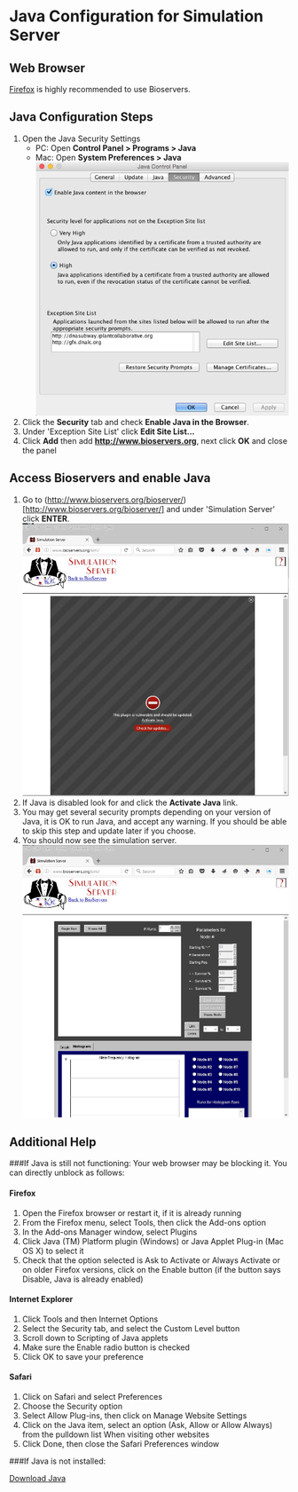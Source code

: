 # Java Configuration for Simulation Server


## Web Browser

[Firefox]() is highly recommended to use Bioservers. 

## Java Configuration Steps

1. Open the Java Security Settings
    - PC: Open **Control Panel > Programs > Java**
    - Mac: Open **System Preferences > Java**
<br>![](./1.png) 
2. Click the **Security** tab and check **Enable Java in the Browser**. 
3. Under 'Exception Site List' click **Edit Site List...**
4. Click **Add** then add **http://www.bioservers.org**, next click **OK** and close the panel

## Access Bioservers and enable Java

1. Go to (http://www.bioservers.org/bioserver/)[http://www.bioservers.org/bioserver/] and under 'Simulation Server' click **ENTER**. 
<br>![](./3.jpg) 
2. If Java is disabled look for and click the **Activate Java** link. 
3. You may get several security prompts depending on your version of Java, it is OK to run Java, and accept any warning. If you should be able to skip this step and update later if you choose. 
4. You should now see the simulation server. 
<br>![](./2.jpg) 

## Additional Help

###If Java is still not functioning:
Your web browser may be blocking it. You can directly unblock as follows:

#### Firefox

1. Open the Firefox browser or restart it, if it is already running
2. From the Firefox menu, select Tools, then click the Add-ons option
3. In the Add-ons Manager window, select Plugins
4. Click Java (TM) Platform plugin (Windows) or Java Applet Plug-in (Mac OS X) to select it
5. Check that the option selected is Ask to Activate or Always Activate or on older Firefox versions, click on the Enable button (if the button says Disable, Java is already enabled)


#### Internet Explorer

1. Click Tools and then Internet Options
2. Select the Security tab, and select the Custom Level button
3. Scroll down to Scripting of Java applets
4. Make sure the Enable radio button is checked
5. Click OK to save your preference 

#### Safari

1. Click on Safari and select Preferences
2. Choose the Security option
3. Select Allow Plug-ins, then click on Manage Website Settings
4. Click on the Java item, select an option (Ask, Allow or Allow Always) from the pulldown list When visiting other websites
5. Click Done, then close the Safari Preferences window


###If Java is not installed:

[Download Java](https://java.com/en/download/)